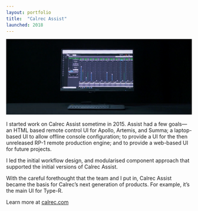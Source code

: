 ```yaml
---
layout: portfolio
title:  "Calrec Assist"
launched: 2018
---
```


<div class="post-image"><img src="/assets/images/portfolio/calrec-assist/hero.jpg"></div>

I started work on Calrec Assist sometime in 2015. Assist had a few goals—an HTML based remote control UI for Apollo, Artemis, and Summa; a laptop-based UI to allow offline console configuration; to provide a UI for the then unreleased RP-1 remote production engine; and to provide a web-based UI for future projects.

I led the initial workflow design, and modularised component approach that supported the initial versions of Calrec Assist.

With the careful forethought that the team and I put in, Calrec Assist became the basis for Calrec’s next generation of products. For example, it’s the main UI for Type-R.

Learn more at [calrec.com](calrec.com)
